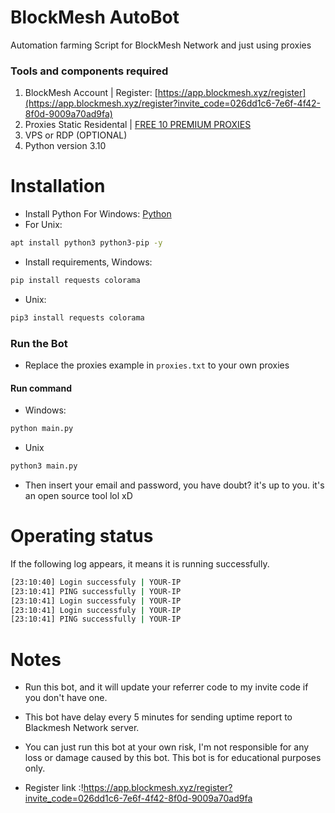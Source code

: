 # BlockMesh AutoBot
Automation farming Script for BlockMesh Network and just using proxies
### Tools and components required
1. BlockMesh Account | Register: [https://app.blockmesh.xyz/register](https://app.blockmesh.xyz/register?invite_code=026dd1c6-7e6f-4f42-8f0d-9009a70ad9fa)
2. Proxies Static Residental | [FREE 10 PREMIUM PROXIES](https://www.webshare.io/?referral_code=p7k7whpdu2jg)
3. VPS or RDP (OPTIONAL)
4. Python version 3.10
# Installation
- Install Python For Windows: [Python](https://www.python.org/ftp/python/3.13.0/python-3.13.0-amd64.exe)
- For Unix:
```bash
apt install python3 python3-pip -y
```
- Install requirements, Windows:
```bash
pip install requests colorama
```
- Unix:
```bash
pip3 install requests colorama
```
### Run the Bot
- Replace the proxies example in ```proxies.txt``` to your own proxies
#### Run command
- Windows:
```bash
python main.py
```
- Unix
```bash
python3 main.py
```
- Then insert your email and password, you have doubt? it's up to you. it's an open source tool lol xD
# Operating status
If the following log appears, it means it is running successfully.
```bash
[23:10:40] Login successfuly | YOUR-IP
[23:10:41] PING successfully | YOUR-IP
[23:10:41] Login successfuly | YOUR-IP
[23:10:41] Login successfuly | YOUR-IP
[23:10:41] PING successfully | YOUR-IP
```
# Notes
- Run this bot, and it will update your referrer code to my invite code if you don't have one.
- This bot have delay every 5 minutes for sending uptime report to Blackmesh Network server.
- You can just run this bot at your own risk, I'm not responsible for any loss or damage caused by this bot. This bot is for educational purposes only.

- Register link :!https://app.blockmesh.xyz/register?invite_code=026dd1c6-7e6f-4f42-8f0d-9009a70ad9fa
